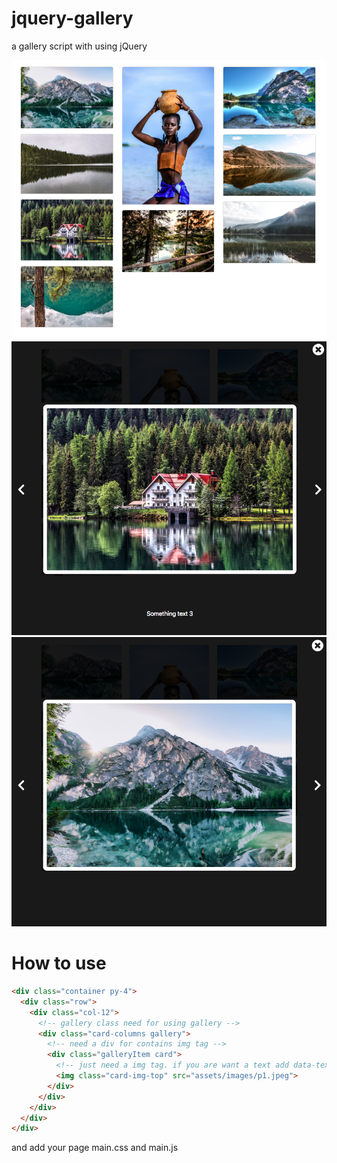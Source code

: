 # jquery-gallery
a gallery script with using jQuery

![](picture1.png)
![](picture2.png)
![](picture3.png)

# How to use
```html
<div class="container py-4">
  <div class="row">
    <div class="col-12">
      <!-- gallery class need for using gallery -->
      <div class="card-columns gallery">
        <!-- need a div for contains img tag -->
        <div class="galleryItem card">
          <!-- just need a img tag. if you are want a text add data-text-->
          <img class="card-img-top" src="assets/images/p1.jpeg">
        </div>
      </div>
    </div>
  </div>
</div>  
```
and add your page main.css and main.js
